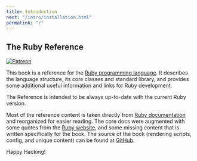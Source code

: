 ```yaml
---
title: Introduction
next: "/intro/installation.html"
permalink: "/"
---
```


## The Ruby Reference[](#the-ruby-reference)

<a href="https://www.patreon.com/zverok" target="_blank"><img src="https://img.shields.io/badge/patreon-donate-blue.svg" alt="Patreon" /></a>

This book is a reference for the <a href='https://www.ruby-lang.org/' class='remote' target='_blank'>Ruby programming language</a>. It describes the language structure, its core classes and standard library, and provides some additional useful information and links for Ruby development.

The Reference is intended to be always up-to-date with the current Ruby version.

Most of the reference content is taken directly from <a href='https://ruby-doc.org' class='ruby-doc remote' target='_blank'>Ruby documentation</a> and reorganized for easier reading. The core docs were augmented with some quotes from the <a href='https://ruby-lang.org' class='remote' target='_blank'>Ruby website</a>, and some missing content that is written specifically for the book. The source of the book (rendering scripts, config, and unique content) can be found at <a href='https://github.com/rubyreferences/rubyref/tree/master/_src' class='remote' target='_blank'>GitHub</a>.

Happy Hacking!


